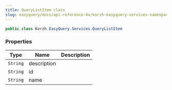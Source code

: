 ```yaml
---
title: QueryListItem class
slug: easyquery/docs/api-reference-4x/korzh-easyquery-services-namespace/querylistitem-class
---
```



```csharp
public class Korzh.EasyQuery.Services.QueryListItem

```

### Properties

| Type | Name | Description | 
| --- | --- | --- | 
| `String` | description |  | 
| `String` | id |  | 
| `String` | name |  |